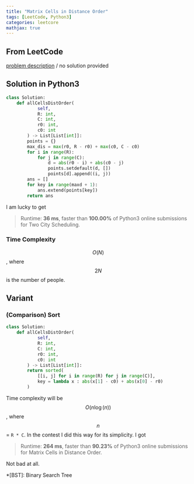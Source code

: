 ```yaml
---
title: "Matrix Cells in Distance Order"
tags: [LeetCode, Python3]
categories: leetcore
mathjax: true
---
```


## From LeetCode
[problem description](https://leetcode.com/problems/matrix-cells-in-distance-order/)
/
no solution provided

## Solution in Python3
```python
class Solution:
    def allCellsDistOrder(
            self, 
            R: int, 
            C: int, 
            r0: int, 
            c0: int
        ) -> List[List[int]]:
        points = {}
        max_dis = max(r0, R - r0) + max(c0, C - c0)
        for i in range(R):
            for j in range(C):
                d = abs(r0 - i) + abs(c0 - j)
                points.setdefault(d, [])
                points[d].append((i, j))
        ans = []
        for key in range(maxd + 1):
            ans.extend(points[key])
        return ans
```
I am lucky to get
> Runtime: **36 ms**, faster than **100.00%** of Python3 online submissions for Two City Scheduling.

### Time Complexity
$$O(N)$$, where $$2N$$ is the number of people.

## Variant

### (Comparison) Sort
```python
class Solution:
    def allCellsDistOrder(
            self, 
            R: int, 
            C: int, 
            r0: int, 
            c0: int
        ) -> List[List[int]]:
        return sorted(
            [[i, j] for i in range(R) for j in range(C)], 
            key = lambda x : abs(x[1] - c0) + abs(x[0] - r0)
        )
```
Time complexity will be $$O(n\log(n))$$, where $$n$$ = `R * C`. In the contest I did this way for its simplicity. I got

> Runtime: **264 ms**, faster than **90.23%** of Python3 online submissions for Matrix Cells in Distance Order.

Not bad at all.

*[BST]: Binary Search Tree